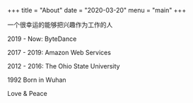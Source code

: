 +++
title = "About"
date = "2020-03-20"
menu = "main"
+++

一个很幸运的能够把兴趣作为工作的人

2019 - Now: ByteDance

2017 - 2019:  Amazon Web Services 

2012 - 2016: The Ohio State University 

1992 Born in Wuhan

Love & Peace

